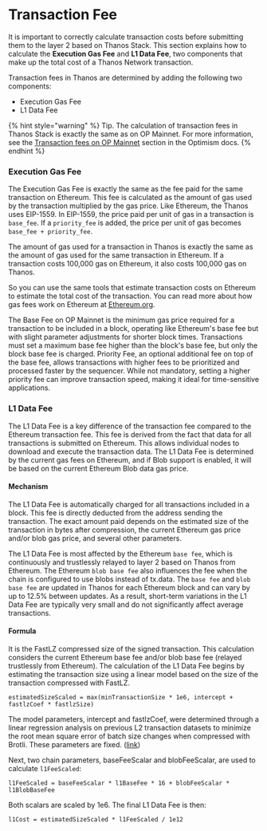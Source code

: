 # Transaction Fee

It is important to correctly calculate transaction costs before submitting them to the layer 2 based on Thanos Stack. This section explains how to calculate the **Execution Gas Fee** and **L1 Data Fee**, two components that make up the total cost of a Thanos Network transaction.

Transaction fees in Thanos are determined by adding the following two components:

* Execution Gas Fee
* L1 Data Fee

{% hint style="warning" %}
Tip. The calculation of transaction fees in Thanos Stack is exactly the same as on OP Mainnet. For more information, see the [Transaction fees on OP Mainnet](https://docs.optimism.io/stack/transactions/fees) section in the Optimism docs.
{% endhint %}

### **Execution Gas Fee**

The Execution Gas Fee is exactly the same as the fee paid for the same transaction on Ethereum. This fee is calculated as the amount of gas used by the transaction multiplied by the gas price. Like Ethereum, the Thanos uses EIP-1559. In EIP-1559, the price paid per unit of gas in a transaction is `base_fee`. If a `priority_fee` is added, the price per unit of gas becomes `base_fee + priority_fee`.

The amount of gas used for a transaction in Thanos is exactly the same as the amount of gas used for the same transaction in Ethereum. If a transaction costs 100,000 gas on Ethereum, it also costs 100,000 gas on Thanos.

So you can use the same tools that estimate transaction costs on Ethereum to estimate the total cost of the transaction. You can read more about how gas fees work on Ethereum at [Ethereum.org](https://ethereum.org/en/developers/docs/gas/).

The Base Fee on OP Mainnet is the minimum gas price required for a transaction to be included in a block, operating like Ethereum's base fee but with slight parameter adjustments for shorter block times. Transactions must set a maximum base fee higher than the block's base fee, but only the block base fee is charged. Priority Fee, an optional additional fee on top of the base fee, allows transactions with higher fees to be prioritized and processed faster by the sequencer. While not mandatory, setting a higher priority fee can improve transaction speed, making it ideal for time-sensitive applications.

### **L1 Data Fee**

The L1 Data Fee is a key difference of the transaction fee compared to the Ethereum transaction fee. This fee is derived from the fact that data for all transactions is submitted on Ethereum. This allows individual nodes to download and execute the transaction data. The L1 Data Fee is determined by the current gas fees on Ethereum, and if Blob support is enabled, it will be based on the current Ethereum Blob data gas price.

#### **Mechanism**

The L1 Data Fee is automatically charged for all transactions included in a block. This fee is directly deducted from the address sending the transaction. The exact amount paid depends on the estimated size of the transaction in bytes after compression, the current Ethereum gas price and/or blob gas price, and several other parameters.

The L1 Data Fee is most affected by the Ethereum `base fee`, which is continuously and trustlessly relayed to layer 2 based on Thanos from Ethereum. The Ethereum `blob base fee` also influences the fee when the chain is configured to use blobs instead of tx.data. The `base fee` and `blob base fee` are updated in Thanos for each Ethereum block and can vary by up to 12.5% between updates. As a result, short-term variations in the L1 Data Fee are typically very small and do not significantly affect average transactions.

#### **Formula**

It is the FastLZ compressed size of the signed transaction. This calculation considers the current Ethereum base fee and/or blob base fee (relayed trustlessly from Ethereum). The calculation of the L1 Data Fee begins by estimating the transaction size using a linear model based on the size of the transaction compressed with FastLZ.

`estimatedSizeScaled = max(minTransactionSize * 1e6, intercept + fastlzCoef * fastlzSize)`

The model parameters, intercept and fastlzCoef, were determined through a linear regression analysis on previous L2 transaction datasets to minimize the root mean square error of batch size changes when compressed with Brotli. These parameters are fixed. ([link](https://github.com/tokamak-network/tokamak-thanos-geth/blob/main/core/types/rollup_cost.go#L51))

Next, two chain parameters, baseFeeScalar and blobFeeScalar, are used to calculate `l1FeeScaled`:

`l1FeeScaled = baseFeeScalar * l1BaseFee * 16 + blobFeeScalar * l1BlobBaseFee`

Both scalars are scaled by 1e6. The final L1 Data Fee is then:

`l1Cost = estimatedSizeScaled * l1FeeScaled / 1e12`
